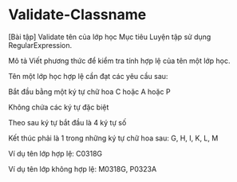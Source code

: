 # Validate-Classname

[Bài tập] Validate tên của lớp học
Mục tiêu
Luyện tập sử dụng RegularExpression.

Mô tả
Viết phương thức để kiểm tra tính hợp lệ của tên một lớp học.

Tên một lớp học hợp lệ cần đạt các yêu cầu sau:

Bắt đầu bằng một ký tự chữ hoa C hoặc A hoặc P

Không chứa các ký tự đặc biệt

Theo sau ký tự bắt đầu là 4 ký tự số 

Kết thúc phải là 1 trong những ký tự chữ hoa sau: G, H, I, K, L, M

Ví dụ tên lớp hợp lệ: C0318G

Ví dụ tên lớp không hợp lệ: M0318G, P0323A
